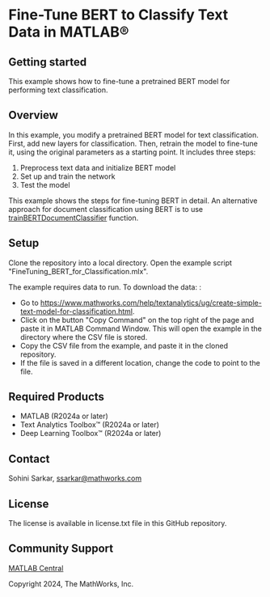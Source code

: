# Fine-Tune BERT to Classify Text Data in MATLAB®


## Getting started

This example shows how to fine-tune a pretrained BERT model for performing text classification. 


## Overview

In this example, you modify a pretrained BERT model for text classification. First, add new layers for classification. Then, retrain the model to fine-tune it, using the original parameters as a starting point. It includes three steps:
1.	Preprocess text data and initialize BERT model
2.	Set up and train the network
3.	Test the model

This example shows the steps for fine-tuning BERT in detail. An alternative approach for document classification using BERT is to use [trainBERTDocumentClassifier](https://www.mathworks.com/help/textanalytics/ref/trainbertdocumentclassifier.html) function.

## Setup
Clone the repository into a local directory. Open the example script "FineTuning_BERT_for_Classification.mlx".

The example requires data to run. To download the data: : 
- Go to https://www.mathworks.com/help/textanalytics/ug/create-simple-text-model-for-classification.html. 
- Click on the button "Copy Command" on the top right of the page and paste it in MATLAB Command Window. This will open the example in the directory where the CSV file is stored. 
- Copy the CSV file from the example, and paste it in the cloned repository.
- If the file is saved in a different location, change the code to point to the file.

## Required Products
- MATLAB (R2024a or later) 
- Text Analytics Toolbox&trade; (R2024a or later)
- Deep Learning Toolbox&trade; (R2024a or later)

## Contact
Sohini Sarkar, ssarkar@mathworks.com

## License
The license is available in license.txt file in this GitHub repository.

## Community Support
[MATLAB Central](https://www.mathworks.com/matlabcentral)


Copyright 2024, The MathWorks, Inc.
